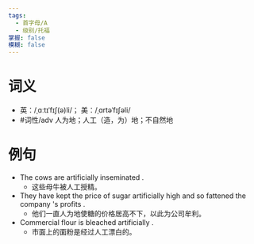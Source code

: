 ```yaml
---
tags:
  - 首字母/A
  - 级别/托福
掌握: false
模糊: false
---
```

# 词义
- 英：/ˌɑːtɪˈfɪʃ(ə)li/； 美：/ˌɑrtəˈfɪʃəli/
- #词性/adv  人为地；人工（造，为）地；不自然地
# 例句
- The cows are artificially inseminated .
	- 这些母牛被人工授精。
- They have kept the price of sugar artificially high and so fattened the company 's profits .
	- 他们一直人为地使糖的价格居高不下，以此为公司牟利。
- Commercial flour is bleached artificially .
	- 市面上的面粉是经过人工漂白的。
